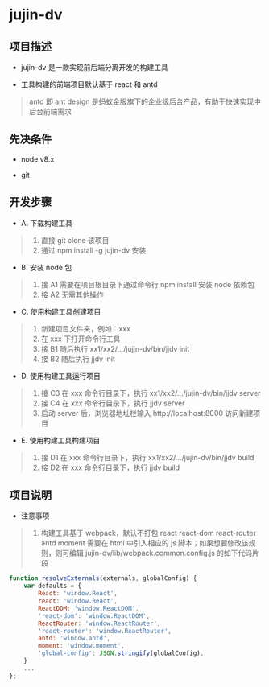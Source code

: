 # jujin-dv

## 项目描述

* jujin-dv 是一款实现前后端分离开发的构建工具

* 工具构建的前端项目默认基于 react 和 antd
> antd 即 ant design 是蚂蚁金服旗下的企业级后台产品，有助于快速实现中后台前端需求

## 先决条件

* node v8.x

* git

## 开发步骤

* A. 下载构建工具

> 1. 直接 git clone 该项目
> 2. 通过 npm install -g jujin-dv 安装

* B. 安装 node 包

> 1. 接 A1 需要在项目根目录下通过命令行 npm install 安装 node 依赖包
> 2. 接 A2 无需其他操作

* C. 使用构建工具创建项目

> 1. 新建项目文件夹，例如：xxx
> 2. 在 xxx 下打开命令行工具
> 3. 接 B1 随后执行 xx1/xx2/.../jujin-dv/bin/jjdv init
> 4. 接 B2 随后执行 jjdv init

* D. 使用构建工具运行项目

> 1. 接 C3 在 xxx 命令行目录下，执行 xx1/xx2/.../jujin-dv/bin/jjdv server
> 2. 接 C4 在 xxx 命令行目录下，执行 jjdv server
> 3. 启动 server 后，浏览器地址栏输入 http://localhost:8000 访问新建项目

* E. 使用构建工具构建项目

> 1. 接 D1 在 xxx 命令行目录下，执行 xx1/xx2/.../jujin-dv/bin/jjdv build
> 2. 接 D2 在 xxx 命令行目录下，执行 jjdv build
 
## 项目说明

* 注意事项

> 1. 构建工具基于 webpack，默认不打包 react react-dom react-router antd moment 需要在 html 中引入相应的 js 脚本；如果想要修改该规则，则可编辑 jujin-dv/lib/webpack.common.config.js 的如下代码片段

```javascript
function resolveExternals(externals, globalConfig) {
    var defaults = {
        React: 'window.React',
        react: 'window.React',
        ReactDOM: 'window.ReactDOM',
        'react-dom': 'window.ReactDOM',
        ReactRouter: 'window.ReactRouter',
        'react-router': 'window.ReactRouter',
        antd: 'window.antd',
        moment: 'window.moment',
        'global-config': JSON.stringify(globalConfig),
    }
    ...
};
```

